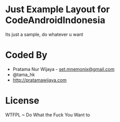 Just Example Layout for CodeAndroidIndonesia
============================================

Its just a sample, do whatever u want


Coded By
============

* Pratama Nur Wijaya - <set.mnemonix@gmail.com>
* @tama_hk
* http://pratamawijaya.com

License
==========
WTFPL ~ Do What the Fuck You Want to